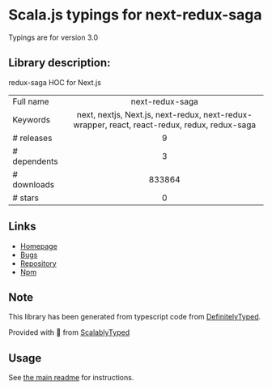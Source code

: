 
# Scala.js typings for next-redux-saga

Typings are for version 3.0

## Library description:
redux-saga HOC for Next.js

|                    |                 |
| ------------------ | :-------------: |
| Full name          | next-redux-saga |
| Keywords           | next, nextjs, Next.js, next-redux, next-redux-wrapper, react, react-redux, redux, redux-saga |
| # releases         | 9 |
| # dependents       | 3 |
| # downloads        | 833864 |
| # stars            | 0 |

## Links
- [Homepage](https://github.com/bmealhouse/next-redux-saga#readme)
- [Bugs](https://github.com/bmealhouse/next-redux-saga/issues)
- [Repository](https://github.com/bmealhouse/next-redux-saga)
- [Npm](https://www.npmjs.com/package/next-redux-saga)
    


## Note
This library has been generated from typescript code from [DefinitelyTyped](https://definitelytyped.org).

Provided with :purple_heart: from [ScalablyTyped](https://github.com/oyvindberg/ScalablyTyped)

## Usage
See [the main readme](../../readme.md) for instructions.


